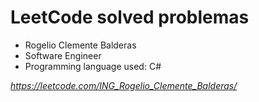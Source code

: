 # LeetCode solved problemas

- Rogelio Clemente Balderas
- Software Engineer
- Programming language used: C#

*https://leetcode.com/ING_Rogelio_Clemente_Balderas/*

